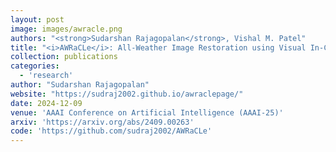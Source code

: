 ```yaml
---
layout: post
image: images/awracle.png
authors: "<strong>Sudarshan Rajagopalan</strong>, Vishal M. Patel"
title: "<i>AWRaCLe</i>: All-Weather Image Restoration using Visual In-Context Learning"
collection: publications
categories: 
  - 'research'
author: "Sudarshan Rajagopalan"
website: "https://sudraj2002.github.io/awraclepage/"
date: 2024-12-09
venue: 'AAAI Conference on Artificial Intelligence (AAAI-25)'
arxiv: 'https://arxiv.org/abs/2409.00263'
code: 'https://github.com/sudraj2002/AWRaCLe'
---
```

